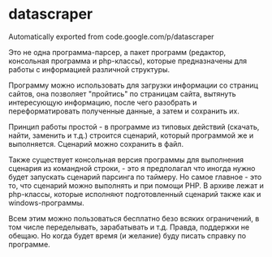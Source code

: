 # datascraper
Automatically exported from code.google.com/p/datascraper

Это не одна программа-парсер, а пакет программ (редактор, консольная программа и php-классы), которые предназначены для работы с информацией различной структуры.

Программу можно использовать для загрузки информации со страниц сайтов, она позволяет "пройтись" по страницам сайта, вытянуть интересующую информацию, после чего разобрать и переформатировать полученные данные, а затем и сохранить их.

Принцип работы простой - в программе из типовых действий (скачать, найти, заменить и т.д.) строится сценарий, который программой же и выполняется. Сценарий можно сохранить в файл.

Также существует консольная версия программы для выполнения сценария из командной строки, - это я предполагал что иногда нужно будет запускать сценарий парсинга по таймеру. Но самое главное - это то, что сценарий можно выполнять и при помощи PHP. В архиве лежат и php-классы, которые исполняют подготовленный сценарий также как и windows-программы.

Всем этим можно пользоваться бесплатно безо всяких ограничений, в том числе переделывать, зарабатывать и т.д. Правда, поддержки не обещаю. Но когда будет время (и желание) буду писать справку по программе.
